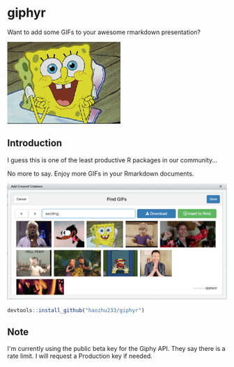 # giphyr
Want to add some GIFs to your awesome rmarkdown presentation?

![exciting](img/exciting_rDbelKPujYEBq.gif)

## Introduction
I guess this is one of the least productive R packages in our community...

No more to say. Enjoy more GIFs in your Rmarkdown documents. 

![Screenshot](img/Screenshot.png)

```r
devtools::install_github("haozhu233/giphyr")
```

## Note
I'm currently using the public beta key for the Giphy API. They say there is a rate limit. I will request a Production key if needed. 
